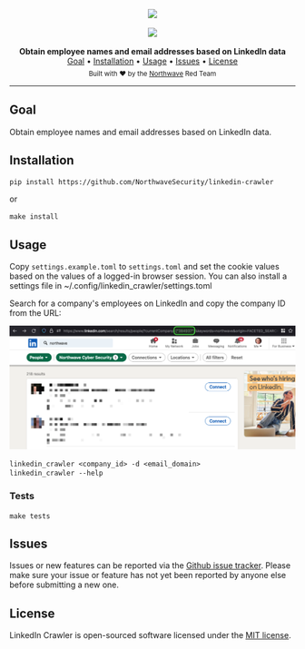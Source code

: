 <p align="center">
    <img src="https://raw.finnwea.com/vector-shields-v2/?firstText=LinkedIn&secondText=Crawler" />
</p>
<p align="center">
    <a href="LICENSE"><img src="https://raw.finnwea.com/vector-shields-v2/?firstText=License&secondText=MIT" /></a>
</p>
<p align="center">
    <b>Obtain employee names and email addresses based on LinkedIn data</b>
    <br/>
    <a href="#goal">Goal</a>
    •
    <a href="#installation">Installation</a>
    •
    <a href="#usage">Usage</a>
    •
    <a href="#issues">Issues</a>
    •
    <a href="#license">License</a>
    <br/>
    <sub>Built with ❤ by the <a href="https://twitter.com/NorthwaveLabs">Northwave</a> Red Team</sub>
    <br/>
</p>

<hr>

## Goal

Obtain employee names and email addresses based on LinkedIn data.

## Installation

```
pip install https://github.com/NorthwaveSecurity/linkedin-crawler
```

or 

```
make install
```

## Usage

Copy `settings.example.toml` to `settings.toml` and set the cookie values based on the values of a logged-in browser session.
You can also install a settings file in ~/.config/linkedin_crawler/settings.toml

Search for a company's employees on LinkedIn and copy the company ID from the URL:

![linkedin search](images/linkedin_search.png)

```
linkedin_crawler <company_id> -d <email_domain>
linkedin_crawler --help
```

### Tests

```
make tests
```

## Issues

Issues or new features can be reported via the [Github issue tracker](/issues). Please make sure your issue or feature has not yet been reported by anyone else before submitting a new one.

## License

LinkedIn Crawler is open-sourced software licensed under the [MIT license](LICENSE).

